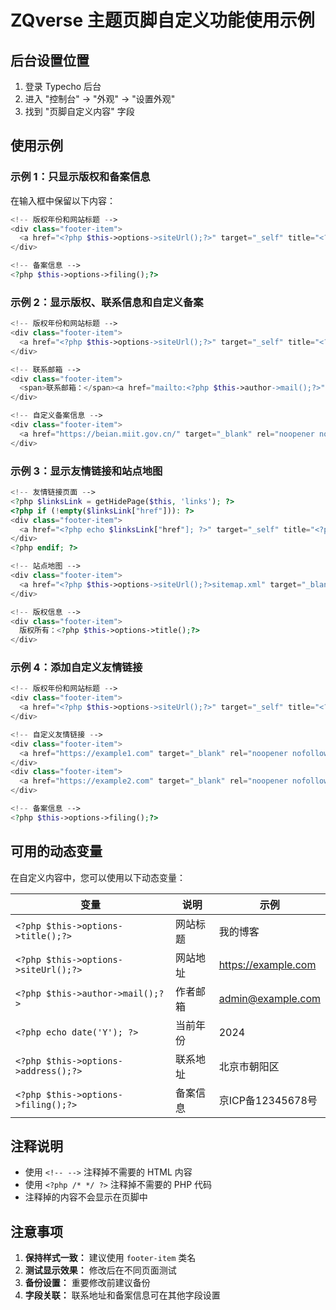 # ZQverse 主题页脚自定义功能使用示例

## 后台设置位置

1. 登录 Typecho 后台
2. 进入 "控制台" → "外观" → "设置外观"
3. 找到 "页脚自定义内容" 字段

## 使用示例

### 示例 1：只显示版权和备案信息

在输入框中保留以下内容：

```php
<!-- 版权年份和网站标题 -->
<div class="footer-item">
  <a href="<?php $this->options->siteUrl();?>" target="_self" title="<?php $this->options->title();?>">&copy;<?php echo date('Y'); ?> <?php $this->options->title();?></a>
</div>

<!-- 备案信息 -->
<?php $this->options->filing();?>
```

### 示例 2：显示版权、联系信息和自定义备案

```php
<!-- 版权年份和网站标题 -->
<div class="footer-item">
  <a href="<?php $this->options->siteUrl();?>" target="_self" title="<?php $this->options->title();?>">&copy;<?php echo date('Y'); ?> <?php $this->options->title();?></a>
</div>

<!-- 联系邮箱 -->
<div class="footer-item">
  <span>联系邮箱：</span><a href="mailto:<?php $this->author->mail();?>" target="_self"><?php $this->author->mail();?></a>
</div>

<!-- 自定义备案信息 -->
<div class="footer-item">
  <a href="https://beian.miit.gov.cn/" target="_blank" rel="noopener nofollow">京ICP备12345678号-1</a>
</div>
```

### 示例 3：显示友情链接和站点地图

```php
<!-- 友情链接页面 -->
<?php $linksLink = getHidePage($this, 'links'); ?>
<?php if (!empty($linksLink["href"])): ?>
<div class="footer-item">
  <a href="<?php echo $linksLink["href"]; ?>" target="_self" title="<?php echo $linksLink["title"]; ?>"><?php echo $linksLink["title"]; ?></a>
</div>
<?php endif; ?>

<!-- 站点地图 -->
<div class="footer-item">
  <a href="<?php $this->options->siteUrl();?>sitemap.xml" target="_blank" title="站点地图">站点地图</a>
</div>

<!-- 版权信息 -->
<div class="footer-item">
  版权所有：<?php $this->options->title();?>
</div>
```

### 示例 4：添加自定义友情链接

```php
<!-- 版权年份和网站标题 -->
<div class="footer-item">
  <a href="<?php $this->options->siteUrl();?>" target="_self" title="<?php $this->options->title();?>">&copy;<?php echo date('Y'); ?> <?php $this->options->title();?></a>
</div>

<!-- 自定义友情链接 -->
<div class="footer-item">
  <a href="https://example1.com" target="_blank" rel="noopener nofollow">友情链接1</a>
</div>
<div class="footer-item">
  <a href="https://example2.com" target="_blank" rel="noopener nofollow">友情链接2</a>
</div>

<!-- 备案信息 -->
<?php $this->options->filing();?>
```

## 可用的动态变量

在自定义内容中，您可以使用以下动态变量：

| 变量 | 说明 | 示例 |
|------|------|------|
| `<?php $this->options->title();?>` | 网站标题 | 我的博客 |
| `<?php $this->options->siteUrl();?>` | 网站地址 | https://example.com |
| `<?php $this->author->mail();?>` | 作者邮箱 | admin@example.com |
| `<?php echo date('Y'); ?>` | 当前年份 | 2024 |
| `<?php $this->options->address();?>` | 联系地址 | 北京市朝阳区 |
| `<?php $this->options->filing();?>` | 备案信息 | 京ICP备12345678号 |

## 注释说明

- 使用 `<!-- -->` 注释掉不需要的 HTML 内容
- 使用 `<?php /* */ ?>` 注释掉不需要的 PHP 代码
- 注释掉的内容不会显示在页脚中

## 注意事项

1. **保持样式一致：** 建议使用 `footer-item` 类名
2. **测试显示效果：** 修改后在不同页面测试
3. **备份设置：** 重要修改前建议备份
4. **字段关联：** 联系地址和备案信息可在其他字段设置 